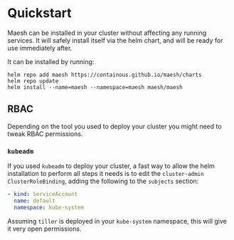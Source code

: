 # Quickstart

Maesh can be installed in your cluster without affecting any running services.
It will safely install itself via the helm chart, and will be ready for use immediately after.

It can be installed by running:

```shell
helm repo add maesh https://containous.github.io/maesh/charts
helm repo update
helm install --name=maesh --namespace=maesh maesh/maesh
```

## RBAC

Depending on the tool you used to deploy your cluster you might need
to tweak RBAC permissions.

### `kubeadm`

If you used `kubeadm` to deploy your cluster, a fast way to allow the
helm installation to perform all steps it needs is to edit the
`cluster-admin` `ClusterRoleBinding`, adding the following to the
`subjects` section:

```yaml
- kind: ServiceAccount
  name: default
  namespace: kube-system
```

Assuming `tiller` is deployed in your `kube-system` namespace, this will
give it very open permissions.
